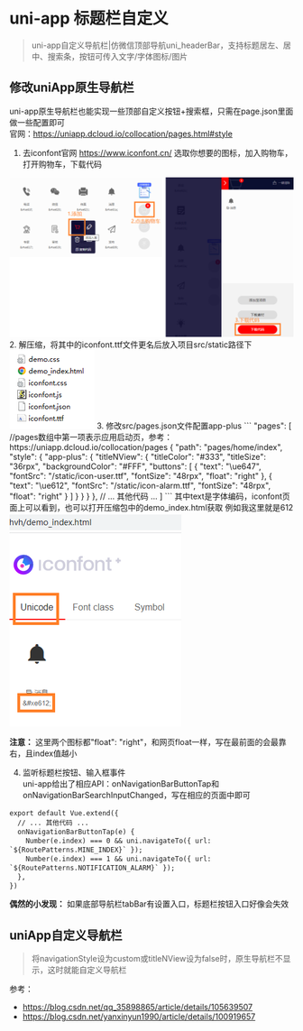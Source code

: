 # uni-app 标题栏自定义

> uni-app自定义导航栏|仿微信顶部导航uni_headerBar，支持标题居左、居中、搜索条，按钮可传入文字/字体图标/图片   

## 修改uniApp原生导航栏

uni-app原生导航栏也能实现一些顶部自定义按钮+搜索框，只需在page.json里面做一些配置即可    
官网：https://uniapp.dcloud.io/collocation/pages.html#style    

1. 去iconfont官网 https://www.iconfont.cn/ 选取你想要的图标，加入购物车，打开购物车，下载代码    
<img src="img/iconfont1.png" />    
2. 解压缩，将其中的iconfont.ttf文件更名后放入项目src/static路径下    
<img src="img/iconfont2.png" />    
3. 修改src/pages.json文件配置app-plus    
```
"pages": [ //pages数组中第一项表示应用启动页，参考：https://uniapp.dcloud.io/collocation/pages
  {
    "path": "pages/home/index",
    "style": {
      "app-plus": {
        "titleNView": {
          "titleColor": "#333",
          "titleSize": "36rpx",
          "backgroundColor": "#FFF",
          "buttons": [
	    {
	      "text": "\ue647",
	      "fontSrc": "/static/icon-user.ttf",
	      "fontSize": "48rpx",
	      "float": "right"
	    },
            {
              "text": "\ue612",
              "fontSrc": "/static/icon-alarm.ttf",
              "fontSize": "48rpx",
              "float": "right"
            }
          ]
        }
      }
    }
  },
  // ... 其他代码 ...
]
```
其中text是字体编码，iconfont页面上可以看到，也可以打开压缩包中的demo_index.html获取    
例如我这里就是612    
<img src="img/iconfont3.png" />    

**注意：**  这里两个图标都"float": "right"，和网页float一样，写在最前面的会最靠右，且index值越小    

4. 监听标题栏按钮、输入框事件    
uni-app给出了相应API：onNavigationBarButtonTap和onNavigationBarSearchInputChanged，写在相应的页面中即可    
```
export default Vue.extend({
  // ... 其他代码 ...
  onNavigationBarButtonTap(e) {
    Number(e.index) === 0 && uni.navigateTo({ url: `${RoutePatterns.MINE_INDEX}` });
    Number(e.index) === 1 && uni.navigateTo({ url: `${RoutePatterns.NOTIFICATION_ALARM}` });
  },
})
```

**偶然的小发现：** 如果底部导航栏tabBar有设置入口，标题栏按钮入口好像会失效    


## uniApp自定义导航栏

> 将navigationStyle设为custom或titleNView设为false时，原生导航栏不显示，这时就能自定义导航栏    




参考： 
- https://blog.csdn.net/qq_35898865/article/details/105639507
- https://blog.csdn.net/yanxinyun1990/article/details/100919657
